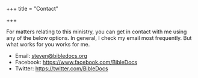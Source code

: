 +++
title = "Contact"

+++

For matters relating to this ministry, you can get in contact with me using any of the below options. In general, I check my email most frequently. But what works for you works for me.

- Email: <a href="mailto:steven@bibledocs.org">steven@bibledocs.org</a> 
- Facebook: <https://www.facebook.com/BibleDocs>
- Twitter: <https://twitter.com/BibleDocs>

